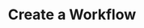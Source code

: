 ---
title: Create a Workflow
excerpt: >-
  Use this endpoint to create a workflow that triggers when a document is
  submitted.


  The workflow can be configured to either:

  1. Always run the specified schema(s) on the document, set via the
  `standardizeStep` input.

  2. Conditionally run one or more schemas based on the document's `classId`,
  set via the `classifyStandardizeStep` input.


  Note: You must provide one of these inputs, but not both.


  To run the workflow, use the `POST /document` endpoint with the `workflowId`
  that gets returned from this endpoint. 
api:
  file: openapi.json
  operationId: post_workflow_on_submit_document
hidden: false
---